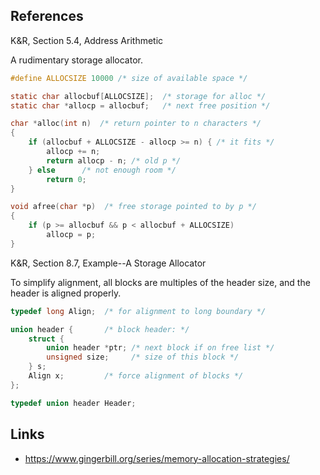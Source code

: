 ## References

K&R, Section 5.4, Address Arithmetic

A rudimentary storage allocator.

```c
#define ALLOCSIZE 10000 /* size of available space */

static char allocbuf[ALLOCSIZE];  /* storage for alloc */
static char *allocp = allocbuf;   /* next free position */

char *alloc(int n)  /* return pointer to n characters */
{
    if (allocbuf + ALLOCSIZE - allocp >= n) { /* it fits */
        allocp += n;
        return allocp - n; /* old p */
    } else      /* not enough room */
        return 0;
}

void afree(char *p)  /* free storage pointed to by p */
{
    if (p >= allocbuf && p < allocbuf + ALLOCSIZE)
        allocp = p;
}
```

K&R, Section 8.7, Example--A Storage Allocator

To simplify alignment, all blocks are multiples of the header size, and the
header is aligned properly.

```c
typedef long Align;  /* for alignment to long boundary */

union header {       /* block header: */
    struct {
        union header *ptr; /* next block if on free list */
        unsigned size;     /* size of this block */
    } s;
    Align x;         /* force alignment of blocks */
};

typedef union header Header;
```

## Links

- <https://www.gingerbill.org/series/memory-allocation-strategies/>
